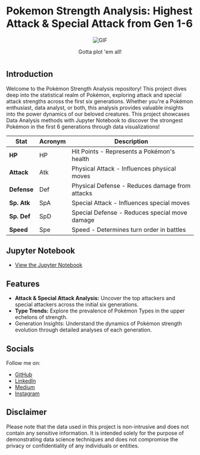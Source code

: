# Pokemon Strength Analysis: Highest Attack & Special Attack from Gen 1-6

<p align="center">
  <img src="https://media3.giphy.com/media/v1.Y2lkPTc5MGI3NjExdzMxNTgxcHRoeWYweXg3OWd0OGhvMzBtenJiOXJnOXZ1aWV4ZHN4NyZlcD12MV9pbnRlcm5hbF9naWZfYnlfaWQmY3Q9Zw/uWLJEGCSWdmvK/giphy.gif" alt="GIF">
</p>

<p align="center"> Gotta plot 'em all! </p>

# 


## Introduction

Welcome to the Pokémon Strength Analysis repository! This project dives deep into the statistical realm of Pokémon, exploring attack and special attack strengths across the first six generations. Whether you're a Pokémon enthusiast, data analyst, or both, this analysis provides valuable insights into the power dynamics of our beloved creatures. This project showcases Data Analysis methods with Jupyter Notebook to discover the strongest Pokémon in the first 6 generations through data visualizations!


| Stat        | Acronym | Description                                     |
|-------------|---------|-------------------------------------------------|
| **HP**      | HP      | Hit Points - Represents a Pokémon's health      |
| **Attack**  | Atk     | Physical Attack - Influences physical moves    |
| **Defense** | Def     | Physical Defense - Reduces damage from attacks |
| **Sp. Atk** | SpA     | Special Attack - Influences special moves      |
| **Sp. Def** | SpD     | Special Defense - Reduces special move damage  |
| **Speed**   | Spe     | Speed - Determines turn order in battles       |




## Jupyter Notebook

- [View the Jupyter Notebook](https://github.com/JoshuaSamuelNichols/Pokemon-Strength-Analysis/blob/main/Pokemon-Strength-Analysis.ipynb)



## Features

- **Attack & Special Attack Analysis:** Uncover the top attackers and special attackers across the initial six generations.
- **Type Trends:** Explore the prevalence of Pokémon Types in the upper echelons of strength.
- Generation Insights: Understand the dynamics of Pokémon strength evolution through detailed analyses of each generation.

## Socials

Follow me on:
- [GitHub](https://github.com/joshuasamuelnichols)
- [LinkedIn](https://www.linkedin.com/in/joshuasamuelnichols/)
- [Medium](https://medium.com/@joshuasamuelnichols)
- [Instagram](https://instagram.com/Nichols.Tech)


## Disclaimer

Please note that the data used in this project is non-intrusive and does not contain any sensitive information. It is intended solely for the purpose of demonstrating data science techniques and does not compromise the privacy or confidentiality of any individuals or entities.
